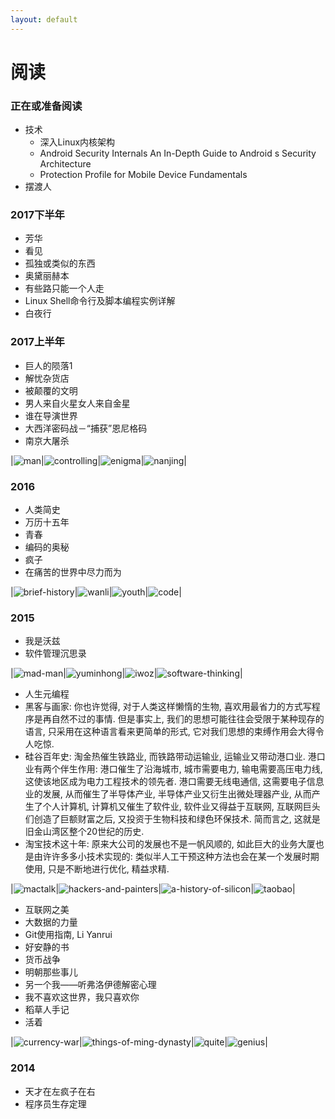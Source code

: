```yaml
---
layout: default
---
```


# 阅读

### 正在或准备阅读
+ 技术
  - 深入Linux内核架构
  - Android Security Internals An In-Depth Guide to Android s Security Architecture
  - Protection Profile for Mobile Device Fundamentals
+ 摆渡人

### 2017下半年
+ 芳华
+ 看见
+ 孤独或类似的东西
+ 奥黛丽赫本
+ 有些路只能一个人走
+ Linux Shell命令行及脚本编程实例详解
+ 白夜行

### 2017上半年
+ 巨人的陨落1
+ 解忧杂货店
+ 被颠覆的文明
+ 男人来自火星女人来自金星
+ 谁在导演世界
+ 大西洋密码战－“捕获”恩尼格码
+ 南京大屠杀

|![man](./man-from-star.jpg?raw=true)|![controlling](./who-is-controlling-the-world.jpg?raw=true)|![enigma](./seizing-the-enigma.jpg?raw=true)|![nanjing](./nanjing.jpg?raw=true)|

### 2016
+ 人类简史
+ 万历十五年
+ 青春
+ 编码的奥秘
+ 疯子
+ 在痛苦的世界中尽力而为

|![brief-history](./brief-history-of-humankind.jpg?raw=true)|![wanli](./wanli.jpg?raw=true)|![youth](./youth.jpg?raw=true)|![code](./code.jpg?raw=true)|

### 2015
+ 我是沃兹
+ 软件管理沉思录

|![mad-man](./mad-man.jpg?raw=true)|![yuminhong](./try-your-best-in-the-hard-world.jpg?raw=true)|![iwoz](./iwoz.jpg?raw=true)|![software-thinking](./software-thinking.jpg?raw=true)|

+ 人生元编程
+ 黑客与画家: 你也许觉得, 对于人类这样懒惰的生物, 喜欢用最省力的方式写程序是再自然不过的事情. 但是事实上, 我们的思想可能往往会受限于某种现存的语言, 只采用在这种语言看来更简单的形式, 它对我们思想的束缚作用会大得令人吃惊.
+ 硅谷百年史: 淘金热催生铁路业, 而铁路带动运输业, 运输业又带动港口业. 港口业有两个伴生作用: 港口催生了沿海城市, 城市需要电力, 输电需要高压电力线, 这使该地区成为电力工程技术的领先者. 港口需要无线电通信, 这需要电子信息业的发展, 从而催生了半导体产业, 半导体产业又衍生出微处理器产业, 从而产生了个人计算机, 计算机又催生了软件业, 软件业又得益于互联网, 互联网巨头们创造了巨额财富之后, 又投资于生物科技和绿色环保技术. 简而言之, 这就是旧金山湾区整个20世纪的历史.
+ 淘宝技术这十年: 原来大公司的发展也不是一帆风顺的, 如此巨大的业务大厦也是由许许多多小技术实现的: 类似半人工干预这种方法也会在某一个发展时期使用, 只是不断地进行优化, 精益求精.

|![mactalk](./mactalk.jpg?raw=true)|![hackers-and-painters](./hackers-and-painters.jpg?raw=true)|![a-history-of-silicon](./a-history-of-silicon.jpg?raw=true)|![taobao](./taobao.jpg?raw=true)|

+ 互联网之美
+ 大数据的力量
+ Git使用指南, Li Yanrui
+ 好安静的书
+ 货币战争
+ 明朝那些事儿
+ 另一个我——听弗洛伊德解密心理
+ 我不喜欢这世界，我只喜欢你
+ 稻草人手记
+ 活着

|![currency-war](./currency-war.jpg?raw=true)|![things-of-ming-dynasty](./things-of-ming-dynasty.jpg?raw=true)|![quite](./quite.jpg?raw=true)|![genius](./genius-left.jpg?raw=true)|

### 2014
+ 天才在左疯子在右
+ 程序员生存定理
